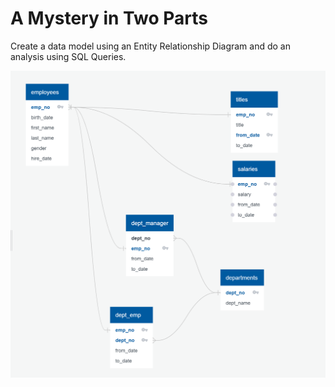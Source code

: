 # A Mystery in Two Parts
Create a data model using an Entity Relationship Diagram and do an analysis using SQL Queries.

![ERD](https://raw.githubusercontent.com/Bandelero/Employee-Database-ERD-and-Queries/main/EmployeeSQL/Instructions/Screenshots/ERD2.png)




